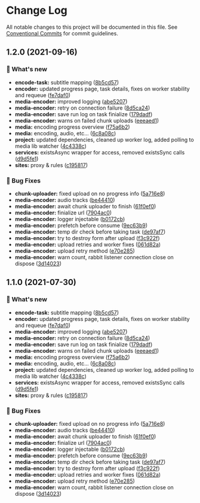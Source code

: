 # Change Log

All notable changes to this project will be documented in this file.
See [Conventional Commits](https://conventionalcommits.org) for commit guidelines.

## 1.2.0 (2021-09-16)


### 🚀 What's new

* **encode-task:** subtitle mapping ([8b5cd57](https://github.com/furystack/multiverse/commit/8b5cd57846993de815774926838c1a0277db7835))
* **encoder:** updated progress page, task details, fixes on worker stability and requeue ([fe7daf0](https://github.com/furystack/multiverse/commit/fe7daf02be7a0f3d77a54c6673d2f8ea06d04fa6))
* **media-encoder:** improved logging ([abe5207](https://github.com/furystack/multiverse/commit/abe5207c5095f2d4b8232d0aab37cc176df0d37b))
* **media-encoder:** retry on connection failure ([8d5ca24](https://github.com/furystack/multiverse/commit/8d5ca2439f7d5a0e4e83e36121532e279b870661))
* **media-encoder:** save run log on task finialize ([179dadf](https://github.com/furystack/multiverse/commit/179dadf3836e9a6a2704e39a0a9d8faf5a925256))
* **media-encoder:** warns on failed chunk uploads ([eeeaed1](https://github.com/furystack/multiverse/commit/eeeaed12fbee4d4586455870dcee232edc98710f))
* **media:** encoding progress overview ([f75a6b2](https://github.com/furystack/multiverse/commit/f75a6b2f5795104fa87e5cf87c107ae618d46d97))
* **media:** encoding, audio, etc... ([6c8a08c](https://github.com/furystack/multiverse/commit/6c8a08c3784ab2d4f8a001c38246933f75cca57b))
* **project:** updated dependencies, cleaned up worker log, added polling to media lib watcher ([4c4338c](https://github.com/furystack/multiverse/commit/4c4338c6792e5ccf4f0f7a4602df4009a1a46184))
* **services:** existsAsync wrapper for access, removed existsSync calls ([d9d5fe1](https://github.com/furystack/multiverse/commit/d9d5fe12a71b65cd7b9d73dedf1f438a6591b0b5))
* **sites:** proxy & rules ([c195817](https://github.com/furystack/multiverse/commit/c19581720f8c411466d9eed564d082fd99516047))


### 🐛 Bug Fixes

* **chunk-uploader:** fixed upload on no progress info ([5a716e8](https://github.com/furystack/multiverse/commit/5a716e842ef5afdd2c592a9894c89ff9741afd44))
* **media-encoder:** audio tracks ([be44410](https://github.com/furystack/multiverse/commit/be444102140231ab224db6a69ed60a33d7a7d933))
* **media-encoder:** await chunk uploader to finish ([61f0ef0](https://github.com/furystack/multiverse/commit/61f0ef0857180b192ffc9499eac24917312a4296))
* **media-encoder:** finialize url ([7904ac0](https://github.com/furystack/multiverse/commit/7904ac07463f51df2bf9cd179ccc376151cd0f07))
* **media-encoder:** logger injectable ([b0172cb](https://github.com/furystack/multiverse/commit/b0172cb0952583bf3008ffff0fc824168fe00174))
* **media-encoder:** prefetch before consume ([9ec63b9](https://github.com/furystack/multiverse/commit/9ec63b9f26e83a554e2ad946a75d831bd036f565))
* **media-encoder:** temp dir check before taking task ([de97af7](https://github.com/furystack/multiverse/commit/de97af78a4350602a9120c8219ccb5a6d50734ae))
* **media-encoder:** try to destroy form after upload ([f3c922f](https://github.com/furystack/multiverse/commit/f3c922fdb0236cdc97996b891f728c4b5ad08962))
* **media-encoder:** upload retries and worker fixes ([061d82a](https://github.com/furystack/multiverse/commit/061d82a899f89613fcefe97a373966bf9c81f4c7))
* **media-encoder:** upload retry method ([e70e285](https://github.com/furystack/multiverse/commit/e70e285011fafa4e1126a885582b83af7befbd05))
* **media-encoder:** warn count, rabbit listener connection close on dispose ([3d14023](https://github.com/furystack/multiverse/commit/3d1402312cbe6d2321ff3f44e16ed1fd97545f8f))




## 1.1.0 (2021-07-30)


### 🚀 What's new

* **encode-task:** subtitle mapping ([8b5cd57](https://github.com/furystack/multiverse/commit/8b5cd57846993de815774926838c1a0277db7835))
* **encoder:** updated progress page, task details, fixes on worker stability and requeue ([fe7daf0](https://github.com/furystack/multiverse/commit/fe7daf02be7a0f3d77a54c6673d2f8ea06d04fa6))
* **media-encoder:** improved logging ([abe5207](https://github.com/furystack/multiverse/commit/abe5207c5095f2d4b8232d0aab37cc176df0d37b))
* **media-encoder:** retry on connection failure ([8d5ca24](https://github.com/furystack/multiverse/commit/8d5ca2439f7d5a0e4e83e36121532e279b870661))
* **media-encoder:** save run log on task finialize ([179dadf](https://github.com/furystack/multiverse/commit/179dadf3836e9a6a2704e39a0a9d8faf5a925256))
* **media-encoder:** warns on failed chunk uploads ([eeeaed1](https://github.com/furystack/multiverse/commit/eeeaed12fbee4d4586455870dcee232edc98710f))
* **media:** encoding progress overview ([f75a6b2](https://github.com/furystack/multiverse/commit/f75a6b2f5795104fa87e5cf87c107ae618d46d97))
* **media:** encoding, audio, etc... ([6c8a08c](https://github.com/furystack/multiverse/commit/6c8a08c3784ab2d4f8a001c38246933f75cca57b))
* **project:** updated dependencies, cleaned up worker log, added polling to media lib watcher ([4c4338c](https://github.com/furystack/multiverse/commit/4c4338c6792e5ccf4f0f7a4602df4009a1a46184))
* **services:** existsAsync wrapper for access, removed existsSync calls ([d9d5fe1](https://github.com/furystack/multiverse/commit/d9d5fe12a71b65cd7b9d73dedf1f438a6591b0b5))
* **sites:** proxy & rules ([c195817](https://github.com/furystack/multiverse/commit/c19581720f8c411466d9eed564d082fd99516047))


### 🐛 Bug Fixes

* **chunk-uploader:** fixed upload on no progress info ([5a716e8](https://github.com/furystack/multiverse/commit/5a716e842ef5afdd2c592a9894c89ff9741afd44))
* **media-encoder:** audio tracks ([be44410](https://github.com/furystack/multiverse/commit/be444102140231ab224db6a69ed60a33d7a7d933))
* **media-encoder:** await chunk uploader to finish ([61f0ef0](https://github.com/furystack/multiverse/commit/61f0ef0857180b192ffc9499eac24917312a4296))
* **media-encoder:** finialize url ([7904ac0](https://github.com/furystack/multiverse/commit/7904ac07463f51df2bf9cd179ccc376151cd0f07))
* **media-encoder:** logger injectable ([b0172cb](https://github.com/furystack/multiverse/commit/b0172cb0952583bf3008ffff0fc824168fe00174))
* **media-encoder:** prefetch before consume ([9ec63b9](https://github.com/furystack/multiverse/commit/9ec63b9f26e83a554e2ad946a75d831bd036f565))
* **media-encoder:** temp dir check before taking task ([de97af7](https://github.com/furystack/multiverse/commit/de97af78a4350602a9120c8219ccb5a6d50734ae))
* **media-encoder:** try to destroy form after upload ([f3c922f](https://github.com/furystack/multiverse/commit/f3c922fdb0236cdc97996b891f728c4b5ad08962))
* **media-encoder:** upload retries and worker fixes ([061d82a](https://github.com/furystack/multiverse/commit/061d82a899f89613fcefe97a373966bf9c81f4c7))
* **media-encoder:** upload retry method ([e70e285](https://github.com/furystack/multiverse/commit/e70e285011fafa4e1126a885582b83af7befbd05))
* **media-encoder:** warn count, rabbit listener connection close on dispose ([3d14023](https://github.com/furystack/multiverse/commit/3d1402312cbe6d2321ff3f44e16ed1fd97545f8f))
